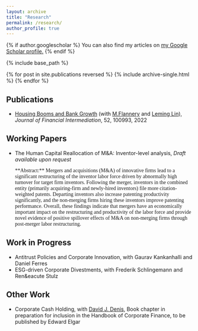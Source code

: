 ```yaml
---
layout: archive
title: "Research"
permalink: /research/
author_profile: true
---
```


{% if author.googlescholar %}
  You can also find my articles on <u><a href="{{author.googlescholar}}">my Google Scholar profile</a>.</u>
{% endif %}

{% include base_path %}

{% for post in site.publications reversed %}
  {% include archive-single.html %}
{% endfor %}

## Publications
- [Housing Booms and Bank Growth](https://papers.ssrn.com/sol3/papers.cfm?abstract_id=3749564#:~:text=House%20prices%20and%20the%20banking,house%20prices%20grew%20by%2053%25.) (with [M.Flannery](https://warrington.ufl.edu/directory/person/5205/) and [Leming Lin](https://sites.google.com/site/leminglin)), _Journal of Financial Intermediation_, 52, 100993, 2022

## Working Papers
- The Human Capital Reallocation of M&A: Inventor-level analysis, _Draft available upon request_

  <span style="font-family:serif;">
  **Abstract:** Mergers and acquisitions (M&A) of innovative firms lead to a significant restructuring of the inventor labor force driven by abnormally high turnover for target firm inventors. Following the merger, inventors in the combined entity (primarily acquiring-firm and newly-hired inventors) file more citation-weighted patents. Departing inventors also increase patenting productivity significantly, and the non-merging firms hiring these inventors improve patenting performance. Overall, these findings indicate that mergers have an economically important impact on the restructuring and productivity of the labor force and provide novel evidence of positive spillover effects of M&A on non-merging firms through post-merger labor restructuring. </span>

## Work in Progress
- Antitrust Policies and Corporate Innovation, with Gaurav Kankanhalli and Daniel Ferres
- ESG-driven Corporate Divestments, with Frederik Schlingemann and Ren&eacute Stulz

## Other Work
- Corporate Cash Holding, with [David J. Denis](https://business.pitt.edu/professors/david-j-denis/), Book chapter in preparation for inclusion in the Handbook of Corporate Finance, to be published by Edward Elgar





